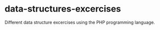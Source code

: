 # data-structures-excercises

Different data structure excercises using the PHP programming language.